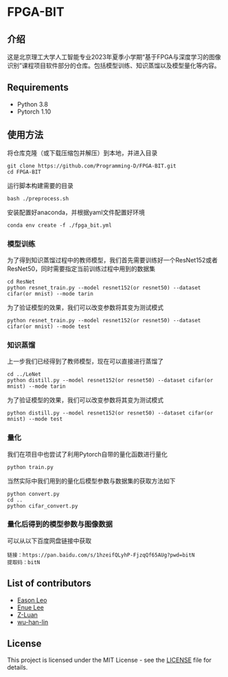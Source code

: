 # FPGA-BIT

## 介绍

这是北京理工大学人工智能专业2023年夏季小学期“基于FPGA与深度学习的图像识别”课程项目软件部分的仓库。包括模型训练、知识蒸馏以及模型量化等内容。

## Requirements

* Python 3.8
* Pytorch 1.10

## 使用方法
将仓库克隆（或下载压缩包并解压）到本地，并进入目录

```
git clone https://github.com/Programming-D/FPGA-BIT.git
cd FPGA-BIT
```
运行脚本构建需要的目录
```
bash ./preprocess.sh
```
安装配置好anaconda，并根据yaml文件配置好环境
```
conda env create -f ./fpga_bit.yml
```
### 模型训练
为了得到知识蒸馏过程中的教师模型，我们首先需要训练好一个ResNet152或者ResNet50，同时需要指定当前训练过程中用到的数据集
```
cd ResNet 
python resnet_train.py --model resnet152(or resnet50) --dataset cifar(or mnist) --mode tarin
```
为了验证模型的效果，我们可以改变参数将其变为测试模式
```
python resnet_train.py --model resnet152(or resnet50) --dataset cifar(or mnist) --mode test
```
### 知识蒸馏
上一步我们已经得到了教师模型，现在可以直接进行蒸馏了
```
cd ../LeNet
python distill.py --model resnet152(or resnet50) --dataset cifar(or mnist) --mode tarin
```
为了验证模型的效果，我们可以改变参数将其变为测试模式
```
python distill.py --model resnet152(or resnet50) --dataset cifar(or mnist) --mode test
```
### 量化
我们在项目中也尝试了利用Pytorch自带的量化函数进行量化
```
python train.py
```
当然实际中我们用到的量化后模型参数与数据集的获取方法如下
```
python convert.py
cd ..
python cifar_convert.py
```
### 量化后得到的模型参数与图像数据
可以从以下百度网盘链接中获取
```
链接：https://pan.baidu.com/s/1hzeifQLyhP-FjzqQf65AUg?pwd=bitN 
提取码：bitN
```
## List of contributors

* [Eason Leo](https://github.com/lyccyl1)
* [Enue Lee](https://github.com/Programming-D)
* [Z-Luan](https://github.com/Z-Luan)
* [wu-han-lin](https://github.com/wu-han-lin)

## License

This project is licensed under the MIT License - see the [LICENSE](./LICENSE.txt) file for details.
